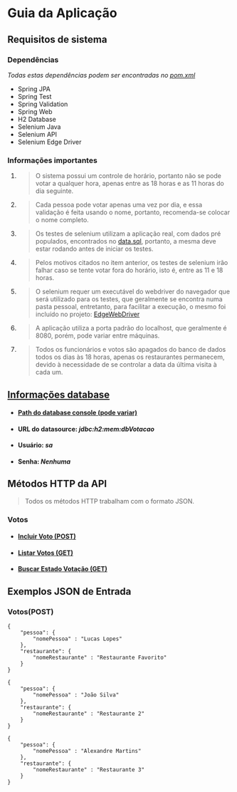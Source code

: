 # Guia da Aplicação

## Requisitos de sistema

### Dependências

*Todas estas dependências podem ser encontradas no [pom.xml](pom.xml)*

- Spring JPA
- Spring Test
- Spring Validation
- Spring Web
- H2 Database
- Selenium Java
- Selenium API
- Selenium Edge Driver

### Informações importantes

1. > O sistema possui um controle de horário, portanto não se pode votar a qualquer hora, apenas entre as 18 horas e as 11 horas do dia seguinte.

2. > Cada pessoa pode votar apenas uma vez por dia, e essa validação é feita usando o nome, portanto, recomenda-se colocar o nome completo.

3. > Os testes de selenium utilizam a aplicação real, com dados pré populados, encontrados no [data.sql](src/main/resources/data.sql), portanto, 
   > a mesma deve estar rodando antes de iniciar os testes.

4. > Pelos motivos citados no item anterior, os testes de selenium irão falhar caso se tente votar fora do horário, isto é, entre as 11 e 18 horas.
 
5. > O selenium requer um executável do webdriver do navegador que será utilizado para os testes, que geralmente se encontra numa pasta pessoal, 
   > entretanto, para facilitar a execução, o mesmo foi incluído no projeto: [EdgeWebDriver](src/main/resources/msedgedriver.exe)
   
6. > A aplicação utiliza a porta padrão do localhost, que geralmente é 8080, porém, pode variar entre máquinas.

7. > Todos os funcionários e votos são apagados do banco de dados todos os dias às 18 horas, apenas os restaurantes permanecem, 
   > devido à necessidade de se controlar a data da última visita à cada um.
   
## [Informações database](../SistemaVotacao/src/main/resources/application.properties)

- #### [Path do database console (pode variar)](http://localhost:8080/h2)
- #### URL do datasource: *jdbc:h2:mem:dbVotacao*
- #### Usuário: *sa*
- #### Senha: *Nenhuma*

## Métodos HTTP da API

> Todos os métodos HTTP trabalham com o formato JSON.

### Votos

- #### [Incluir Voto (POST)](http://localhost:8080/votos)

- #### [Listar Votos (GET)](http://localhost:8080/votos)

- #### [Buscar Estado Votação (GET)](http://localhost:8080/votos/estado)

## Exemplos JSON de Entrada

### Votos(POST)

```
{
    "pessoa": {
        "nomePessoa" : "Lucas Lopes"
    },
    "restaurante": {
        "nomeRestaurante" : "Restaurante Favorito"
    }
}
```

```
{
    "pessoa": {
        "nomePessoa" : "João Silva"
    },
    "restaurante": {
        "nomeRestaurante" : "Restaurante 2"
    }
}
```

```
{
    "pessoa": {
        "nomePessoa" : "Alexandre Martins"
    },
    "restaurante": {
        "nomeRestaurante" : "Restaurante 3"
    }
}
```